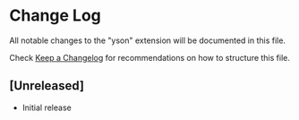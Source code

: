 # Change Log

All notable changes to the "yson" extension will be documented in this file.

Check [Keep a Changelog](http://keepachangelog.com/) for recommendations on how to structure this file.

## [Unreleased]

- Initial release